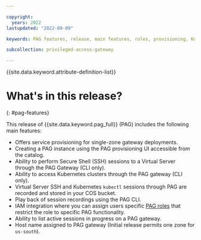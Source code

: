 ```yaml
---

copyright:
  years: 2022
lastupdated: "2022-09-09"

keywords: PAG features, release, main features, roles, provisioning, Kubernetes, IAM

subcollection: privileged-access-gateway

---
```


{{site.data.keyword.attribute-definition-list}}

# What's in this release?
{: #pag-features}

This release of {{site.data.keyword.pag_full}} (PAG) includes the following main features:

- Offers service provisioning for single-zone gateway deployments.
- Creating a PAG instance using the PAG provisioning UI accessible from the catalog.
- Ability to perform Secure Shell (SSH) sessions to a Virtual Server through the PAG Gateway (CLI only).
- Ability to access Kubernetes clusters through the PAG gateway (CLI only).
- Virtual Server SSH and Kubernetes `kubectl` sessions through PAG are recorded and stored in your COS bucket.
- Play back of session recordings using the PAG CLI.
- IAM integration where you can assign users specific [PAG roles](/docs/allowlist/privileged-access-gateway?topic=privileged-access-gateway-pag-roles) that restrict the role to specific PAG functionality.
- Ability to list active sessions in progress on a PAG gateway.
- Host name assigned to PAG gateway (Initial release permits one zone for `us-south`).



